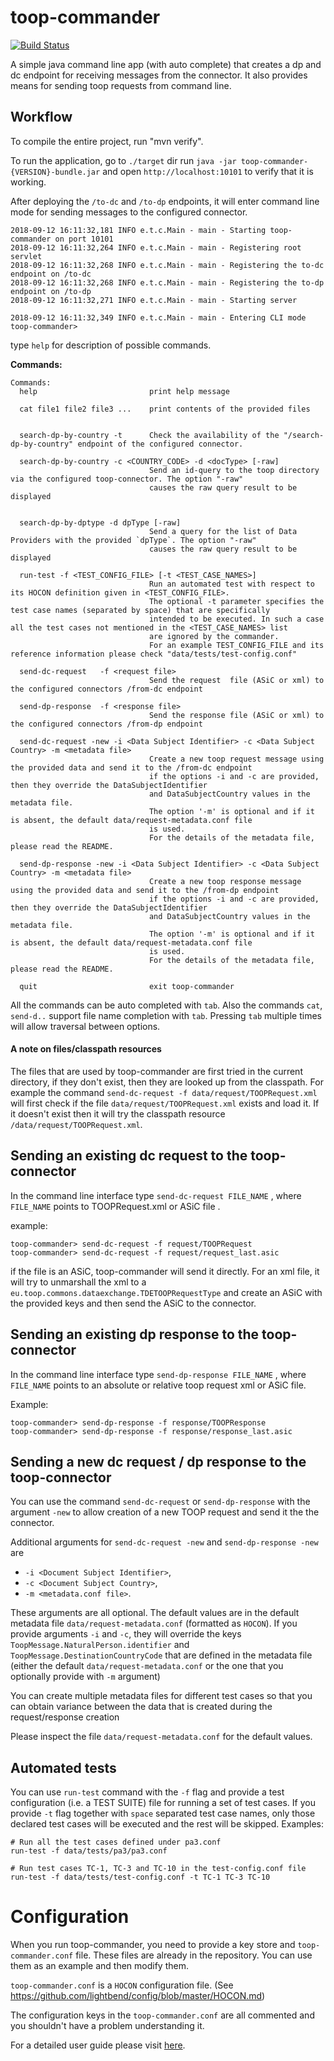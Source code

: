 # toop-commander

[![Build Status](https://api.travis-ci.org/TOOP4EU/toop-commander.svg?branch=master)](https://travis-ci.org/TOOP4EU/toop-commander)

A simple java command line app (with auto complete) that creates a dp and dc endpoint for receiving messages from the connector. It also provides means for sending toop requests from command line. 

## Workflow

To compile the entire project, run "mvn verify".

To run the application, go to `./target` dir run `java -jar toop-commander-{VERSION}-bundle.jar` and open `http://localhost:10101` to verify that it is working.

After deploying the `/to-dc` and `/to-dp` endpoints, it will enter command line mode for sending messages to the configured connector.

```
2018-09-12 16:11:32,181 INFO e.t.c.Main - main - Starting toop-commander on port 10101
2018-09-12 16:11:32,264 INFO e.t.c.Main - main - Registering root servlet
2018-09-12 16:11:32,268 INFO e.t.c.Main - main - Registering the to-dc endpoint on /to-dc
2018-09-12 16:11:32,268 INFO e.t.c.Main - main - Registering the to-dp endpoint on /to-dp
2018-09-12 16:11:32,271 INFO e.t.c.Main - main - Starting server

2018-09-12 16:11:32,349 INFO e.t.c.Main - main - Entering CLI mode
toop-commander>

```

type `help` for description of possible commands.

**Commands:**

```
Commands:
  help                         print help message

  cat file1 file2 file3 ...    print contents of the provided files

 
  search-dp-by-country -t      Check the availability of the "/search-dp-by-country" endpoint of the configured connector.
                               
  search-dp-by-country -c <COUNTRY_CODE> -d <docType> [-raw]
                               Send an id-query to the toop directory via the configured toop-connector. The option "-raw"
                               causes the raw query result to be displayed
                               

  search-dp-by-dptype -d dpType [-raw]
                               Send a query for the list of Data Providers with the provided `dpType`. The option "-raw"
                               causes the raw query result to be displayed
  
  run-test -f <TEST_CONFIG_FILE> [-t <TEST_CASE_NAMES>]
                               Run an automated test with respect to its HOCON definition given in <TEST_CONFIG_FILE>. 
                               The optional -t parameter specifies the test case names (separated by space) that are specifically
                               intended to be executed. In such a case all the test cases not mentioned in the <TEST_CASE_NAMES> list
                               are ignored by the commander.
                               For an example TEST_CONFIG_FILE and its reference information please check "data/tests/test-config.conf"
                               
  send-dc-request   -f <request file>
                               Send the request  file (ASiC or xml) to the configured connectors /from-dc endpoint

  send-dp-response  -f <response file>
                               Send the response file (ASiC or xml) to the configured connectors /from-dp endpoint

  send-dc-request -new -i <Data Subject Identifier> -c <Data Subject Country> -m <metadata file>
                               Create a new toop request message using the provided data and send it to the /from-dc endpoint
                               if the options -i and -c are provided, then they override the DataSubjectIdentifier
                               and DataSubjectCountry values in the metadata file.
                               The option '-m' is optional and if it is absent, the default data/request-metadata.conf file
                               is used.
                               For the details of the metadata file, please read the README.

  send-dp-response -new -i <Data Subject Identifier> -c <Data Subject Country> -m <metadata file>
                               Create a new toop response message using the provided data and send it to the /from-dp endpoint
                               if the options -i and -c are provided, then they override the DataSubjectIdentifier
                               and DataSubjectCountry values in the metadata file.
                               The option '-m' is optional and if it is absent, the default data/request-metadata.conf file
                               is used.
                               For the details of the metadata file, please read the README.

  quit                         exit toop-commander

```

All the commands can be auto completed with `tab`. Also the commands `cat`, `send-d..` support file name completion with `tab`. Pressing `tab` multiple times will allow traversal between options.


#### A note on files/classpath resources

The files that are used by toop-commander are first tried in the current directory, if they don't exist, 
then they are looked up from the classpath. 
For example the command `send-dc-request -f data/request/TOOPRequest.xml` will first check if the file 
`data/request/TOOPRequest.xml` exists and load it. If it doesn't exist then it will try the classpath
resource `/data/request/TOOPRequest.xml`.



## Sending an existing dc request to the toop-connector

In the command line interface type `send-dc-request FILE_NAME` , where `FILE_NAME` points to TOOPRequest.xml or ASiC file .

example:
```
toop-commander> send-dc-request -f request/TOOPRequest
toop-commander> send-dc-request -f request/request_last.asic
```

if the file is an ASiC, toop-commander will send it directly. For an xml file, it will try to unmarshall the xml to a `eu.toop.commons.dataexchange.TDETOOPRequestType` and create an ASiC with the provided keys and then send the ASiC to the connector. 

## Sending an existing dp response to the toop-connector

In the command line interface type `send-dp-response FILE_NAME` , where `FILE_NAME` points to an absolute or relative toop request xml or ASiC file.

Example:

```
toop-commander> send-dp-response -f response/TOOPResponse
toop-commander> send-dp-response -f response/response_last.asic
```


## Sending a new dc request / dp response to the toop-connector

You can use the command `send-dc-request` or `send-dp-response` with the argument `-new` to allow creation of a new TOOP request and send it the the connector.
 
Additional arguments for `send-dc-request -new` and `send-dp-response -new` are 
* `-i <Document Subject Identifier>`, 
* `-c <Document Subject Country>`, 
* `-m <metadata.conf file>`. 

These arguments are all optional. The default values are in the default metadata file `data/request-metadata.conf` (formatted as `HOCON`). 
If you provide arguments `-i` and `-c`, they will override the keys `ToopMessage.NaturalPerson.identifier` and `ToopMessage.DestinationCountryCode` that are defined in the 
metadata file (either the default `data/request-metadata.conf` or the one that you optionally provide with `-m` argument)

You can create multiple metadata files for different test cases so that you can obtain variance between the data that is created during the request/response creation

Please inspect the file `data/request-metadata.conf` for the default values.

## Automated tests
You can use `run-test` command with the `-f` flag and provide a test configuration (i.e. a TEST SUITE) file for running a set of test cases.
If you provide `-t` flag together with `space` separated test case names, only those declared test cases will be executed and the
rest will be skipped.
Examples:
```
# Run all the test cases defined under pa3.conf
run-test -f data/tests/pa3/pa3.conf

# Run test cases TC-1, TC-3 and TC-10 in the test-config.conf file
run-test -f data/tests/test-config.conf -t TC-1 TC-3 TC-10
```

# Configuration

When you run toop-commander, you need to provide a key store and `toop-commander.conf` file. These files are already in the repository. You can use them as an example and then modify them.

`toop-commander.conf` is a `HOCON` configuration file. (See https://github.com/lightbend/config/blob/master/HOCON.md) 

The configuration keys in the `toop-commander.conf` are all commented and you shouldn't have a problem understanding it.

For a detailed user guide please visit [here](http://wiki.ds.unipi.gr/display/TOOP/Toop+Commander+Users+Guide).